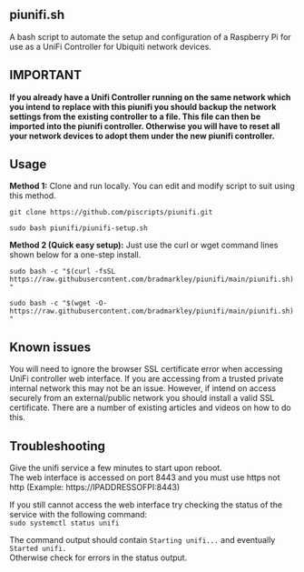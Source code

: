 ## piunifi.sh
A bash script to automate the setup and configuration of a Raspberry Pi for use as a UniFi Controller for Ubiquiti network devices.

## IMPORTANT  
**If you already have a Unifi Controller running on the same network which you intend to replace with this piunifi you should backup the network settings from the existing controller to a file. This file can then be imported into the piunifi controller. Otherwise you will have to reset all your network devices to adopt them under the new piunifi controller.**

## Usage
**Method 1:** Clone and run locally. You can edit and modify script to suit using this method.

`git clone https://github.com/piscripts/piunifi.git`

`sudo bash piunifi/piunifi-setup.sh`

**Method 2 (Quick easy setup):** Just use the curl or wget command lines shown below for a one-step install.

`sudo bash -c "$(curl -fsSL https://raw.githubusercontent.com/bradmarkley/piunifi/main/piunifi.sh)"`

`sudo bash -c "$(wget -O- https://raw.githubusercontent.com/bradmarkley/piunifi/main/piunifi.sh)"`

## Known issues

You will need to ignore the browser SSL certificate error when accessing UniFi controller web interface. If you are accessing from a trusted private internal network this may not be an issue. However, if intend on access securely from an external/public network you should install a valid SSL certificate. There are a number of existing articles and videos on how to do this.

## Troubleshooting

Give the unifi service a few minutes to start upon reboot.  
The web interface is accessed on port 8443 and you must use https not http (Example: https://IPADDRESSOFPI:8443)  

If you still cannot access the web interface try checking the status of the service with the following command:  
`sudo systemctl status unifi`

The command output should contain `Starting unifi...` and eventually `Started unifi.`  
Otherwise check for errors in the status output.
